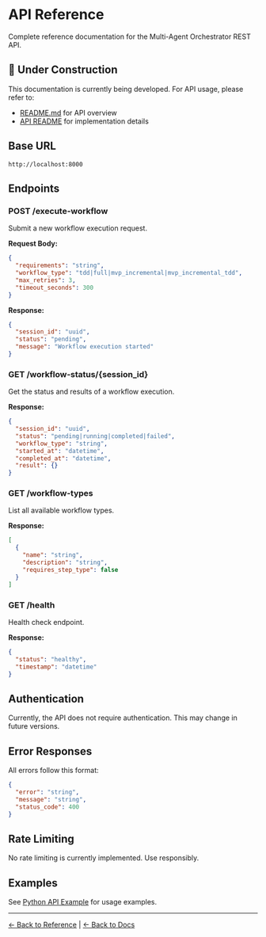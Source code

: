 # API Reference

Complete reference documentation for the Multi-Agent Orchestrator REST API.

## 🚧 Under Construction

This documentation is currently being developed. For API usage, please refer to:
- [README.md](../../README.md#-rest-api) for API overview
- [API README](../../api/README.md) for implementation details

## Base URL

```
http://localhost:8000
```

## Endpoints

### POST /execute-workflow
Submit a new workflow execution request.

**Request Body:**
```json
{
  "requirements": "string",
  "workflow_type": "tdd|full|mvp_incremental|mvp_incremental_tdd",
  "max_retries": 3,
  "timeout_seconds": 300
}
```

**Response:**
```json
{
  "session_id": "uuid",
  "status": "pending",
  "message": "Workflow execution started"
}
```

### GET /workflow-status/{session_id}
Get the status and results of a workflow execution.

**Response:**
```json
{
  "session_id": "uuid",
  "status": "pending|running|completed|failed",
  "workflow_type": "string",
  "started_at": "datetime",
  "completed_at": "datetime",
  "result": {}
}
```

### GET /workflow-types
List all available workflow types.

**Response:**
```json
[
  {
    "name": "string",
    "description": "string",
    "requires_step_type": false
  }
]
```

### GET /health
Health check endpoint.

**Response:**
```json
{
  "status": "healthy",
  "timestamp": "datetime"
}
```

## Authentication

Currently, the API does not require authentication. This may change in future versions.

## Error Responses

All errors follow this format:
```json
{
  "error": "string",
  "message": "string",
  "status_code": 400
}
```

## Rate Limiting

No rate limiting is currently implemented. Use responsibly.

## Examples

See [Python API Example](../../README.md#api-usage-example) for usage examples.

---

[← Back to Reference](README.md) | [← Back to Docs](../README.md)